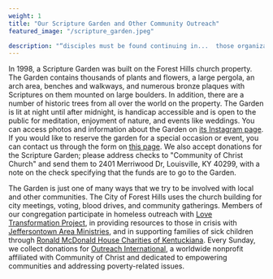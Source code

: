 ```yaml
---
weight: 1
title: "Our Scripture Garden and Other Community Outreach"
featured_image: "/scripture_garden.jpeg"

description: "“disciples must be found continuing in...  those organizations and movements which are recognizing the worth of persons” — Doctrine and Covenants 151:9"
---
```


In 1998, a Scripture Garden was built on the Forest Hills church property. The Garden contains thousands of plants and flowers, a large pergola, an arch area, benches and walkways, and numerous bronze plaques with Scriptures on them mounted on large boulders. In addition, there are a number of historic trees from all over the world on the property. The Garden is lit at night until after midnight, is handicap accessible and is open to the public for meditation, enjoyment of nature, and events like weddings. You can access photos and information about the Garden on [its Instagram page](https://www.instagram.com/foresthillsscripturegarden/). If you would like to reserve the garden for a special occasion or event, you can contact us through the form on [this page](/contact_us/). We also accept donations for the Scripture Garden; please address checks to "Community of Christ Church" and send them to 2401 Merriwood Dr, Louisville, KY 40299, with a note on the check specifying that the funds are to go to the Garden.

The Garden is just one of many ways that we try to be involved with local and other communities. The City of Forest Hills uses the church building for city meetings, voting, blood drives, and community gatherings. Members of our congregation participate in homeless outreach with [Love Transformation Project](https://lovetransformationproject.org/), in providing resources to those in crisis with [Jeffersontown Area Ministries](https://www.facebook.com/JeffersontownAreaMinistries), and in supporting families of sick children through [Ronald McDonald House Charities of Kentuckiana](https://rmhc-kentuckiana.org/). Every Sunday, we collect donations for [Outreach International](https://outreach-international.org/), a worldwide nonprofit affiliated with Community of Christ and dedicated to empowering communities and addressing poverty-related issues.